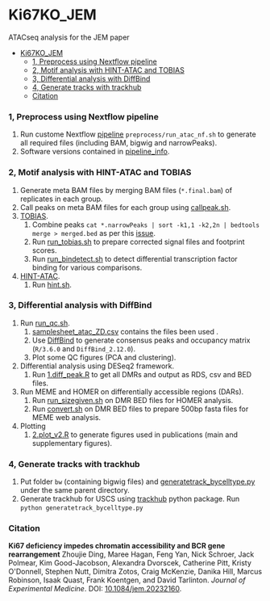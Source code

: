 # Ki67KO_JEM
ATACseq analysis for the JEM paper

- [Ki67KO\_JEM](#ki67ko_jem)
    - [1, Preprocess using Nextflow pipeline](#1-preprocess-using-nextflow-pipeline)
    - [2, Motif analysis with HINT-ATAC and TOBIAS](#2-motif-analysis-with-hint-atac-and-tobias)
    - [3, Differential analysis with DiffBind](#3-differential-analysis-with-diffbind)
    - [4, Generate tracks with trackhub](#4-generate-tracks-with-trackhub)
    - [Citation](#citation)


### 1, Preprocess using Nextflow pipeline
1. Run custome Nextflow [pipeline](https://github.com/alexyfyf/atac_nf) `preprocess/run_atac_nf.sh` to generate all required files (including BAM, bigwig and narrowPeaks).
2. Software versions contained in [pipeline_info](preprocess/pipeline_info).

### 2, Motif analysis with HINT-ATAC and TOBIAS
1. Generate meta BAM files by merging BAM files (`*.final.bam`) of replicates in each group.
2. Call peaks on meta BAM files for each group using [callpeak.sh](footprint_analysis/tobias/peaks/callpeak.sh).
3. [TOBIAS](https://github.com/loosolab/TOBIAS).
   1. Combine peaks `cat *.narrowPeaks | sort -k1,1 -k2,2n | bedtools merge > merged.bed` as per this [issue](https://github.com/loosolab/TOBIAS/issues/55). 
   2. Run [run_tobias.sh](footprint_analysis/tobias/run_tobias.sh) to prepare corrected signal files and footprint scores.
   3. Run [run_bindetect.sh](footprint_analysis/tobias/run_bindetect.sh) to detect differential transcription factor binding for various comparisons.
4. [HINT-ATAC](https://reg-gen.readthedocs.io/en/latest/hint/introduction.html).
   1. Run [hint.sh](footprint_analysis/hint-atac/hint.sh).

### 3, Differential analysis with DiffBind
1. Run [run_qc.sh](atac_diff/run_qc.sh). 
   1. [samplesheet_atac_ZD.csv](atac_diff/samplesheet_atac_ZD.csv) contains the files been used .
   2. Use [DiffBind](https://bioconductor.org/packages/release/bioc/html/DiffBind.html) to generate consensus peaks and occupancy matrix (`R/3.6.0` and `DiffBind_2.12.0`). 
   3. Plot some QC figures (PCA and clustering).
2. Differential analysis using DESeq2 framework.
   1. Run [1.diff_peak.R](atac_diff/1.diff_peak.R) to get all DMRs and output as RDS, csv and BED files.
3. Run MEME and HOMER on differentially accessible regions (DARs).
   1. Run [run_sizegiven.sh](atac_diff/homer/run_sizegiven.sh) on DMR BED files for HOMER analysis.
   2. Run [convert.sh](atac_diff/meme/convert.sh) on DMR BED files to prepare 500bp fasta files for MEME web analysis.
4. Plotting
   1. [2.plot_v2.R](atac_diff/2.plot_v2.R) to generate figures used in publications (main and supplementary figures).

### 4, Generate tracks with trackhub
1. Put folder `bw` (containing bigwig files) and [generatetrack_bycelltype.py](trackhubs/generatetrack_bycelltype.py) under the same parent directory.
2. Generate trackhub for USCS using [trackhub](https://daler.github.io/trackhub/) python package. Run `python generatetrack_bycelltype.py`

### Citation

**Ki67 deficiency impedes chromatin accessibility and BCR gene rearrangement** Zhoujie Ding, Maree Hagan, Feng Yan, Nick Schroer, Jack Polmear, Kim Good-Jacobson, Alexandra Dvorscek, Catherine Pitt, Kristy O'Donnell, Stephen Nutt, Dimitra Zotos, Craig McKenzie, Danika Hill, Marcus Robinson, Isaak Quast, Frank Koentgen, and David Tarlinton. *Journal of Experimental Medicine*. DOI: [10.1084/jem.20232160](https://doi.org/10.1084/jem.20232160).

